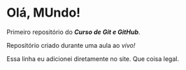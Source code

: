 # Olá, MUndo!
 Primeiro repositório do ***Curso de Git e GitHub***.

Repositório criado durante uma aula ao *vivo!*

Essa linha eu adicionei diretamente no site. Que coisa legal.
